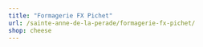 ```yaml
---
title: "Formagerie FX Pichet"
url: /sainte-anne-de-la-perade/formagerie-fx-pichet/
shop: cheese
---
```

